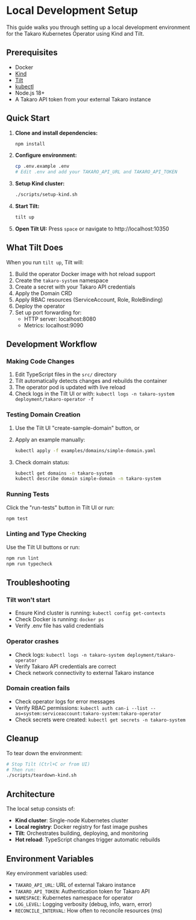 # Local Development Setup

This guide walks you through setting up a local development environment for the Takaro Kubernetes Operator using Kind and Tilt.

## Prerequisites

- Docker
- [Kind](https://kind.sigs.k8s.io/docs/user/quick-start/#installation)
- [Tilt](https://docs.tilt.dev/install.html)
- [kubectl](https://kubernetes.io/docs/tasks/tools/)
- Node.js 18+
- A Takaro API token from your external Takaro instance

## Quick Start

1. **Clone and install dependencies:**
   ```bash
   npm install
   ```

2. **Configure environment:**
   ```bash
   cp .env.example .env
   # Edit .env and add your TAKARO_API_URL and TAKARO_API_TOKEN
   ```

3. **Setup Kind cluster:**
   ```bash
   ./scripts/setup-kind.sh
   ```

4. **Start Tilt:**
   ```bash
   tilt up
   ```

5. **Open Tilt UI:**
   Press `space` or navigate to http://localhost:10350

## What Tilt Does

When you run `tilt up`, Tilt will:

1. Build the operator Docker image with hot reload support
2. Create the `takaro-system` namespace
3. Create a secret with your Takaro API credentials
4. Apply the Domain CRD
5. Apply RBAC resources (ServiceAccount, Role, RoleBinding)
6. Deploy the operator
7. Set up port forwarding for:
   - HTTP server: localhost:8080
   - Metrics: localhost:9090

## Development Workflow

### Making Code Changes

1. Edit TypeScript files in the `src/` directory
2. Tilt automatically detects changes and rebuilds the container
3. The operator pod is updated with live reload
4. Check logs in the Tilt UI or with: `kubectl logs -n takaro-system deployment/takaro-operator -f`

### Testing Domain Creation

1. Use the Tilt UI "create-sample-domain" button, or
2. Apply an example manually:
   ```bash
   kubectl apply -f examples/domains/simple-domain.yaml
   ```

3. Check domain status:
   ```bash
   kubectl get domains -n takaro-system
   kubectl describe domain simple-domain -n takaro-system
   ```

### Running Tests

Click the "run-tests" button in Tilt UI or run:
```bash
npm test
```

### Linting and Type Checking

Use the Tilt UI buttons or run:
```bash
npm run lint
npm run typecheck
```

## Troubleshooting

### Tilt won't start
- Ensure Kind cluster is running: `kubectl config get-contexts`
- Check Docker is running: `docker ps`
- Verify .env file has valid credentials

### Operator crashes
- Check logs: `kubectl logs -n takaro-system deployment/takaro-operator`
- Verify Takaro API credentials are correct
- Check network connectivity to external Takaro instance

### Domain creation fails
- Check operator logs for error messages
- Verify RBAC permissions: `kubectl auth can-i --list --as=system:serviceaccount:takaro-system:takaro-operator`
- Check secrets were created: `kubectl get secrets -n takaro-system`

## Cleanup

To tear down the environment:
```bash
# Stop Tilt (Ctrl+C or from UI)
# Then run:
./scripts/teardown-kind.sh
```

## Architecture

The local setup consists of:
- **Kind cluster**: Single-node Kubernetes cluster
- **Local registry**: Docker registry for fast image pushes
- **Tilt**: Orchestrates building, deploying, and monitoring
- **Hot reload**: TypeScript changes trigger automatic rebuilds

## Environment Variables

Key environment variables used:
- `TAKARO_API_URL`: URL of external Takaro instance
- `TAKARO_API_TOKEN`: Authentication token for Takaro API
- `NAMESPACE`: Kubernetes namespace for operator
- `LOG_LEVEL`: Logging verbosity (debug, info, warn, error)
- `RECONCILE_INTERVAL`: How often to reconcile resources (ms)